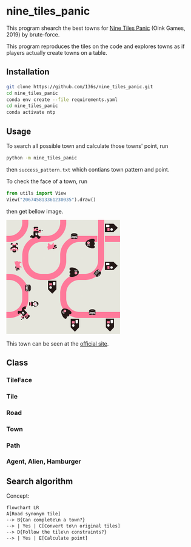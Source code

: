# nine_tiles_panic

This program shearch the best towns for [Nine Tiles Panic](https://oinkgames.com/en/games/analog/nine-tiles-panic/) (Oink Games, 2019) by brute-force.

This program reproduces the tiles on the code and explores towns as if players actually create towns on a table.

## Installation

```bash
git clone https://github.com/136s/nine_tiles_panic.git
cd nine_tiles_panic
conda env create --file requirements.yaml
cd nine_tiles_panic
conda activate ntp
```

## Usage

To search all possible town and calculate those towns' point, run

```bash
python -m nine_tiles_panic
```

then `success_pattern.txt` which contians town pattern and point.

To check the face of a town, run

```python
from utils import View
View("206745813361230035").draw()
```

then get bellow image.

![town of 206745813361230035](./docs/imgs/town_206745813361230035.png)

This town can be seen at the [official site](https://oinkgames.com/images/description/nine-tiles-panic/image02.jpg).

## Class

### TileFace

### Tile

### Road

### Town

### Path

### Agent, Alien, Hamburger

## Search algorithm

Concept:

```mermaid
flowchart LR
A[Road synonym tile] 
--> B{Can complete\n a town?} 
--> | Yes | C[Convert to\n original tiles]
--> D{Follow the tile\n constraints?} 
--> | Yes | E[Calculate point]
```
